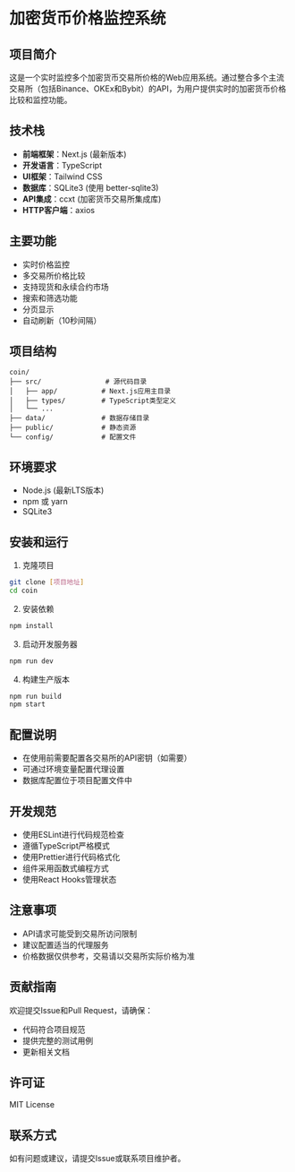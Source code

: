 # 加密货币价格监控系统

## 项目简介
这是一个实时监控多个加密货币交易所价格的Web应用系统。通过整合多个主流交易所（包括Binance、OKEx和Bybit）的API，为用户提供实时的加密货币价格比较和监控功能。

## 技术栈
- **前端框架**：Next.js (最新版本)
- **开发语言**：TypeScript
- **UI框架**：Tailwind CSS
- **数据库**：SQLite3 (使用 better-sqlite3)
- **API集成**：ccxt (加密货币交易所集成库)
- **HTTP客户端**：axios

## 主要功能
- 实时价格监控
- 多交易所价格比较
- 支持现货和永续合约市场
- 搜索和筛选功能
- 分页显示
- 自动刷新（10秒间隔）

## 项目结构
```
coin/
├── src/                # 源代码目录
│   ├── app/           # Next.js应用主目录
│   ├── types/         # TypeScript类型定义
│   └── ...
├── data/              # 数据存储目录
├── public/            # 静态资源
└── config/            # 配置文件
```

## 环境要求
- Node.js (最新LTS版本)
- npm 或 yarn
- SQLite3

## 安装和运行
1. 克隆项目
```bash
git clone [项目地址]
cd coin
```

2. 安装依赖
```bash
npm install
```

3. 启动开发服务器
```bash
npm run dev
```

4. 构建生产版本
```bash
npm run build
npm start
```

## 配置说明
- 在使用前需要配置各交易所的API密钥（如需要）
- 可通过环境变量配置代理设置
- 数据库配置位于项目配置文件中

## 开发规范
- 使用ESLint进行代码规范检查
- 遵循TypeScript严格模式
- 使用Prettier进行代码格式化
- 组件采用函数式编程方式
- 使用React Hooks管理状态

## 注意事项
- API请求可能受到交易所访问限制
- 建议配置适当的代理服务
- 价格数据仅供参考，交易请以交易所实际价格为准

## 贡献指南
欢迎提交Issue和Pull Request，请确保：
- 代码符合项目规范
- 提供完整的测试用例
- 更新相关文档

## 许可证
MIT License

## 联系方式
如有问题或建议，请提交Issue或联系项目维护者。